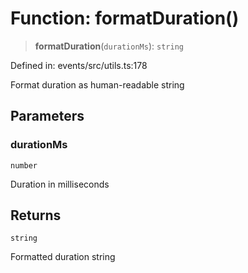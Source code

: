 # Function: formatDuration()

> **formatDuration**(`durationMs`): `string`

Defined in: events/src/utils.ts:178

Format duration as human-readable string

## Parameters

### durationMs

`number`

Duration in milliseconds

## Returns

`string`

Formatted duration string

